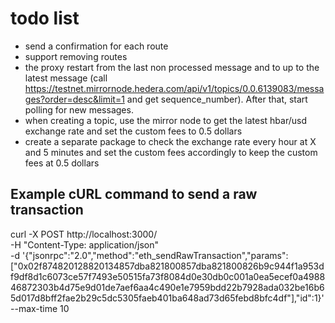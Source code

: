 # todo list

- send a confirmation for each route
- support removing routes
- the proxy restart from the last non processed message and to up to the latest message (call https://testnet.mirrornode.hedera.com/api/v1/topics/0.0.6139083/messages?order=desc&limit=1 and get sequence_number). After that, start polling for new messages.
- when creating a topic, use the mirror node to get the latest hbar/usd exchange rate and set the custom fees to 0.5 dollars
- create a separate package to check the exchange rate every hour at X and 5 minutes and set the custom fees accordingly to keep the custom fees at 0.5 dollars

## Example cURL command to send a raw transaction

curl -X POST http://localhost:3000/ \
 -H "Content-Type: application/json" \
 -d '{"jsonrpc":"2.0","method":"eth_sendRawTransaction","params":["0x02f874820128820134857dba821800857dba821800826b9c944f1a953df9df8d1c6073ce57f7493e50515fa73f8084d0e30db0c001a0ea5ecef0a498846872303b4d75e9d01de7aef6aa4c490e1e7959bdd22b7928ada032be16b65d017d8bff2fae2b29c5dc5305faeb401ba648ad73d65febd8bfc4df"],"id":1}' \
 --max-time 10
